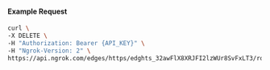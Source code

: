 <!-- Code generated for API Clients. DO NOT EDIT. -->

#### Example Request

```bash
curl \
-X DELETE \
-H "Authorization: Bearer {API_KEY}" \
-H "Ngrok-Version: 2" \
https://api.ngrok.com/edges/https/edghts_32awFlX8XRJFI2lzWUr8SvFxLT3/routes/edghtsrt_32awFn6WN2hPBVr4Sp2SLx4wa8e/circuit_breaker
```
